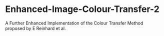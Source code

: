 # Enhanced-Image-Colour-Transfer-2
A Further Enhanced Implementation of the Colour Transfer Method proposed by E Reinhard et al.
